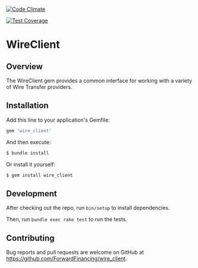 [![Code Climate](https://api.codeclimate.com/v1/badges/055840fb4eaf9e44ec80/maintainability)](https://codeclimate.com/repos/5a6a6058396682027c0028f6/maintainability)

[![Test Coverage](https://api.codeclimate.com/v1/badges/055840fb4eaf9e44ec80/test_coverage)](https://codeclimate.com/repos/5a6a6058396682027c0028f6/test_coverage)

# WireClient

## Overview

The WireClient gem provides a common interface for working with a variety of Wire Transfer providers.

## Installation

Add this line to your application's Gemfile:

```ruby
gem 'wire_client'
```

And then execute:

```sh
$ bundle install
```

Or install it yourself:

```sh
$ gem install wire_client
```

## Development

After checking out the repo, run `bin/setup` to install dependencies.

Then, run `bundle exec rake test` to run the tests.

## Contributing

Bug reports and pull requests are welcome on GitHub at https://github.com/ForwardFinancing/wire_client.
